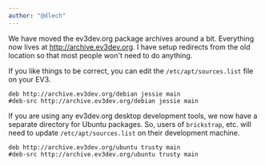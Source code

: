 ```yaml
---
author: "@dlech"
---
```


We have moved the ev3dev.org package archives around a bit. Everything now
lives at <http://archive.ev3dev.org>. I have setup redirects from the old
location so that most people won't need to do anything.

If you like things to be correct, you can edit the `/etc/apt/sources.list`
file on your EV3.

    deb http://archive.ev3dev.org/debian jessie main
    #deb-src http://archive.ev3dev.org/debian jessie main

If you are using any ev3dev.org desktop development tools, we now have a
separate directory for Ubuntu packages. So, users of `brickstrap`, etc.
will need to update `/etc/apt/sources.list` on their development machine.

    deb http://archive.ev3dev.org/ubuntu trusty main
    #deb-src http://archive.ev3dev.org/ubuntu trusty main
